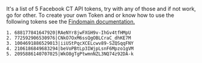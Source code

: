 It's a list of 5 Facebook CT API tokens, try with any of those and if not work, go for other. To create your own Token and or know how to use the following tokens see the [Findomain documentation.](https://github.com/Edu4rdSHL/findomain/blob/master/README.md#access-tokens-configuration)

```
1. 688177841647920|RAeNYr8jwFXGH9v-IhGv4tfHMpU
2. 772592906530976|CNkO7OxM6ssQgOBLCraC_dhKE7M
3. 1004691886529013|iiUStPqcXCELcwv89-SZQSqqFNY
4. 2106186849683294|beVoPBtLp3IWjpLsnF6Mpzo1gVM
5. 2095886140707025|WkO8gTgPtwmnNZL3NQ74z92DA-k
```
